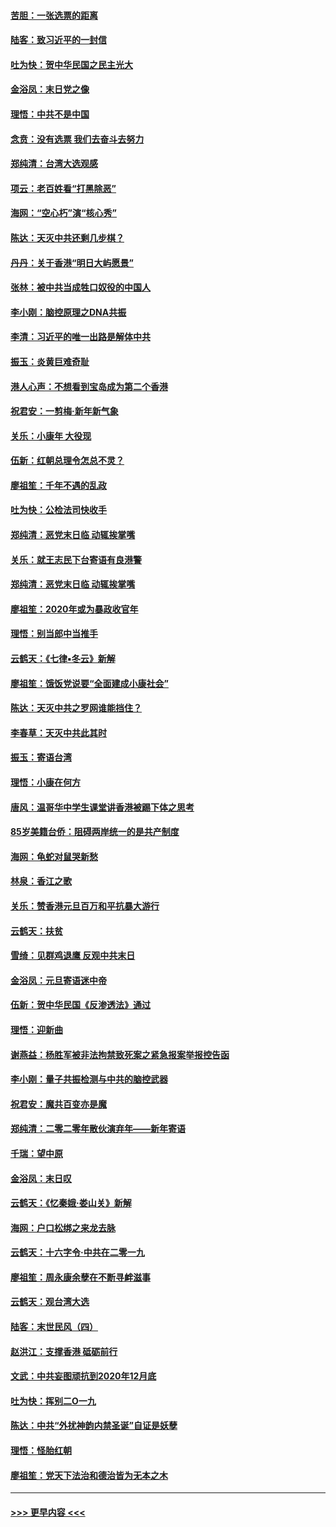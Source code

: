 #### [苦胆：一张选票的距离](../pages/nsc993/n11788914.md?t=01131411) 
#### [陆客：致习近平的一封信](../pages/nsc993/n11788867.md?t=01131411) 
#### [吐为快：贺中华民国之民主光大](../pages/nsc993/n11788618.md?t=01131411) 
#### [金浴凤：末日党之像](../pages/nsc993/n11787475.md?t=01131411) 
#### [理悟：中共不是中国](../pages/nsc993/n11787463.md?t=01131411) 
#### [念贲：没有选票  我们去奋斗去努力](../pages/nsc993/n11787398.md?t=01131411) 
#### [郑纯清：台湾大选观感](../pages/nsc993/n11786210.md?t=01131411) 
#### [项云：老百姓看“打黑除恶”](../pages/nsc993/n11785398.md?t=01131411) 
#### [海网：“空心朽”演“核心秀”](../pages/nsc993/n11783874.md?t=01131411) 
#### [陈达：天灭中共还剩几步棋？](../pages/nsc993/n11783719.md?t=01131411) 
#### [丹丹：关于香港“明日大屿愿景”](../pages/nsc993/n11783273.md?t=01131411) 
#### [张林：被中共当成牲口奴役的中国人](../pages/nsc993/n11782397.md?t=01131411) 
#### [李小刚：脑控原理之DNA共振](../pages/nsc993/n11780962.md?t=01131411) 
#### [李清：习近平的唯一出路是解体中共](../pages/nsc993/n11780866.md?t=01131411) 
#### [振玉：炎黄巨难奇耻](../pages/nsc993/n11779632.md?t=01131411) 
#### [港人心声：不想看到宝岛成为第二个香港](../pages/nsc993/n11778817.md?t=01131411) 
#### [祝君安：一剪梅‧新年新气象](../pages/nsc993/n11776340.md?t=01131411) 
#### [关乐：小康年 大役现](../pages/nsc993/n11774213.md?t=01131411) 
#### [伍新：红朝总理令怎总不灵？](../pages/nsc993/n11770813.md?t=01131411) 
#### [廖祖笙：千年不遇的乱政](../pages/nsc993/n11770373.md?t=01131411) 
#### [吐为快：公检法司快收手](../pages/nsc993/n11770359.md?t=01131411) 
#### [郑纯清：恶党末日临 动辄挨掌嘴](../pages/nsc993/n11769912.md?t=01131411) 
#### [关乐：就王志民下台寄语有良港警](../pages/nsc993/n11769903.md?t=01131411) 
#### [郑纯清：恶党末日临 动辄挨掌嘴](../pages/nsc993/n11769356.md?t=01131411) 
#### [廖祖笙：2020年或为暴政收官年](../pages/nsc993/n11768216.md?t=01131411) 
#### [理悟：别当郎中当推手](../pages/nsc993/n11768243.md?t=01131411) 
#### [云鹤天：《七律▪冬云》新解](../pages/nsc993/n11768204.md?t=01131411) 
#### [廖祖笙：饿饭党说要“全面建成小康社会”](../pages/nsc993/n11767482.md?t=01131411) 
#### [陈达：天灭中共之罗网谁能挡住？](../pages/nsc993/n11767465.md?t=01131411) 
#### [李春草：天灭中共此其时](../pages/nsc993/n11767452.md?t=01131411) 
#### [振玉：寄语台湾](../pages/nsc993/n11767432.md?t=01131411) 
#### [理悟：小康在何方](../pages/nsc993/n11767394.md?t=01131411) 
#### [唐风：温哥华中学生课堂讲香港被踢下体之思考](../pages/nsc993/n11766848.md?t=01131411) 
#### [85岁美籍台侨：阻碍两岸统一的是共产制度](../pages/nsc993/n11765043.md?t=01131411) 
#### [海网：龟蛇对鼠哭新愁](../pages/nsc993/n11764895.md?t=01131411) 
#### [林泉：香江之歌](../pages/nsc993/n11764415.md?t=01131411) 
#### [关乐：赞香港元旦百万和平抗暴大游行](../pages/nsc993/n11764382.md?t=01131411) 
#### [云鹤天：扶贫](../pages/nsc993/n11764245.md?t=01131411) 
#### [雪绮：见群鸡退鹰  反观中共末日](../pages/nsc993/n11762112.md?t=01131411) 
#### [金浴凤：元旦寄语迷中帝](../pages/nsc993/n11761788.md?t=01131411) 
#### [伍新：贺中华民国《反渗透法》通过](../pages/nsc993/n11761994.md?t=01131411) 
#### [理悟：迎新曲](../pages/nsc993/n11761152.md?t=01131411) 
#### [谢燕益：杨胜军被非法拘禁致死案之紧急报案举报控告函](../pages/nsc993/n11756134.md?t=01131411) 
#### [李小刚：量子共振检测与中共的脑控武器](../pages/nsc993/n11754518.md?t=01131411) 
#### [祝君安：魔共百变亦是魔](../pages/nsc993/n11754469.md?t=01131411) 
#### [郑纯清：二零二零年散伙演弃年——新年寄语](../pages/nsc993/n11754195.md?t=01131411) 
#### [千瑞：望中原](../pages/nsc993/n11754159.md?t=01131411) 
#### [金浴凤：末日叹](../pages/nsc993/n11752359.md?t=01131411) 
#### [云鹤天：《忆秦娥‧娄山关》新解](../pages/nsc993/n11752348.md?t=01131411) 
#### [海网：户口松绑之来龙去脉](../pages/nsc993/n11752328.md?t=01131411) 
#### [云鹤天：十六字令‧中共在二零一九](../pages/nsc993/n11752305.md?t=01131411) 
#### [廖祖笙：周永康余孽在不断寻衅滋事](../pages/nsc993/n11751013.md?t=01131411) 
#### [云鹤天：观台湾大选](../pages/nsc993/n11751007.md?t=01131411) 
#### [陆客：末世民风（四）](../pages/nsc993/n11749203.md?t=01131411) 
#### [赵洪江：支撑香港 砥砺前行](../pages/nsc993/n11748482.md?t=01131411) 
#### [文武：中共妄图顽抗到2020年12月底](../pages/nsc993/n11748446.md?t=01131411) 
#### [吐为快：挥别二O一九](../pages/nsc993/n11748411.md?t=01131411) 
#### [陈达：中共“外扰神韵内禁圣诞”自证是妖孽](../pages/nsc993/n11748226.md?t=01131411) 
#### [理悟：怪胎红朝](../pages/nsc993/n11748206.md?t=01131411) 
#### [廖祖笙：党天下法治和德治皆为无本之木](../pages/nsc993/n11748135.md?t=01131411) 

----
#### [ >>> 更早内容 <<< ](../indexes/nsc993-earlier.md)
